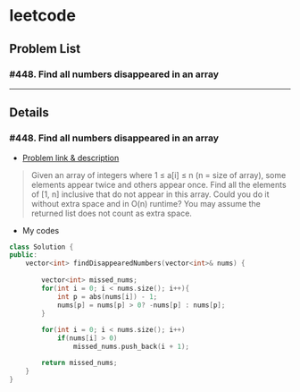 # leetcode

## Problem List


### #448. Find all numbers disappeared in an array


---

## Details


### #448. Find all numbers disappeared in an array
- [Problem link & description](https://leetcode.com/problems/find-all-numbers-disappeared-in-an-array/description/)
> Given an array of integers where 1 ≤ a[i] ≤ n (n = size of array), some elements appear twice and others appear once.
Find all the elements of [1, n] inclusive that do not appear in this array.
Could you do it without extra space and in O(n) runtime? You may assume the returned list does not count as extra space.

- My codes
```C++
class Solution {
public:
    vector<int> findDisappearedNumbers(vector<int>& nums) {
        
        vector<int> missed_nums;
        for(int i = 0; i < nums.size(); i++){
            int p = abs(nums[i]) - 1;
            nums[p] = nums[p] > 0? -nums[p] : nums[p];
        }
        
        for(int i = 0; i < nums.size(); i++)
            if(nums[i] > 0)
                missed_nums.push_back(i + 1);

        return missed_nums;
    }
}
```
